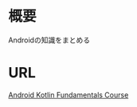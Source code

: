 # 概要
Androidの知識をまとめる

# URL
[Android Kotlin Fundamentals Course](https://codelabs.developers.google.com/android-kotlin-fundamentals/) 